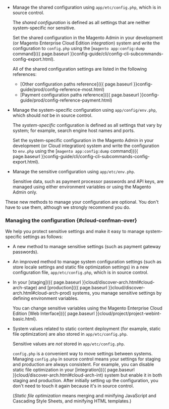 <div markdown="1">

*	Manage the shared configuration using `app/etc/config.php`, which is in source control.

	The _shared configuration_ is defined as all settings that are neither system-specific nor sensitive.

	Set the shared configuration in the Magento Admin in your development (or Magento Enterprise Cloud Edition _integration_) system and write the configuration to `config.php` using the [`magento app:config:dump` command]({{ page.baseurl }}config-guide/cli/config-cli-subcommands-config-export.html).

	All of the shared configuration settings are listed in the following references:

	*	[Other configuration paths reference]({{ page.baseurl }}config-guide/prod/config-reference-most.html)
	*	[Payment configuration paths reference]({{ page.baseurl }}config-guide/prod/config-reference-payment.html)

*	Manage the system-specific configuration using `app/config/env.php`, which should _not_ be in source control.

	The _system-specific_ configuration is defined as all settings that vary by system; for example, search engine host names and ports.

	Set the system-specific configuration in the Magento Admin in your development (or Cloud integration) system and write the configuration to `env.php` using the [`magento app:config:dump` command]({{ page.baseurl }}config-guide/cli/config-cli-subcommands-config-export.html).

*	Manage the sensitive configuration using `app/etc/env.php`.

	Sensitive data, such as payment processor passwords and API keys, are managed using either environment variables or using the Magento Admin only.

<div class="bs-callout bs-callout-info" markdown="1">
These new methods to manage your configuration are optional. You don't have to use them, although we strongly recommend you do.
</div>

### Managing the configuration {#cloud-confman-over}
We help you protect sensitive settings and  make it easy to manage system-specific settings as follows:

*	A new method to manage sensitive settings (such as payment gateway passwords).

 *	An improved method to manage system configuration settings (such as store locale settings and static file optimization settings) in a new configuration file, `app/etc/config.php`, which is in source control.

*	In your [staging]({{ page.baseurl }}cloud/discover-arch.html#cloud-arch-stage) and [production]({{ page.baseurl }}cloud/discover-arch.html#cloud-arch-prod) systems, you manage sensitive settings by defining environment variables. 

	You can change sensitive variables using the Magento Enterprise Cloud Edition [Web Interface]({{ page.baseurl }}cloud/project/project-webint-basic.html).  
*	System values related to static content deployment (for example, static file optimization) are also stored in `app/etc/config.php`.

	Sensitive values are _not_ stored in `app/etc/config.php`.

	`config.php` is a convenient way to move settings between systems. Managing `config.php` in source control means your settings for staging and production are always consistent. For example, you can disable static file optimization in your [integration]({{ page.baseurl }}cloud/discover-arch.html#cloud-arch-int) system but enable it in both staging and production. After initially setting up the configuration, you don't need to touch it again because it's in source control.

	(_Static file optimization_ means merging and minifying JavaScript and Cascading Style Sheets, and minifying HTML templates.)
